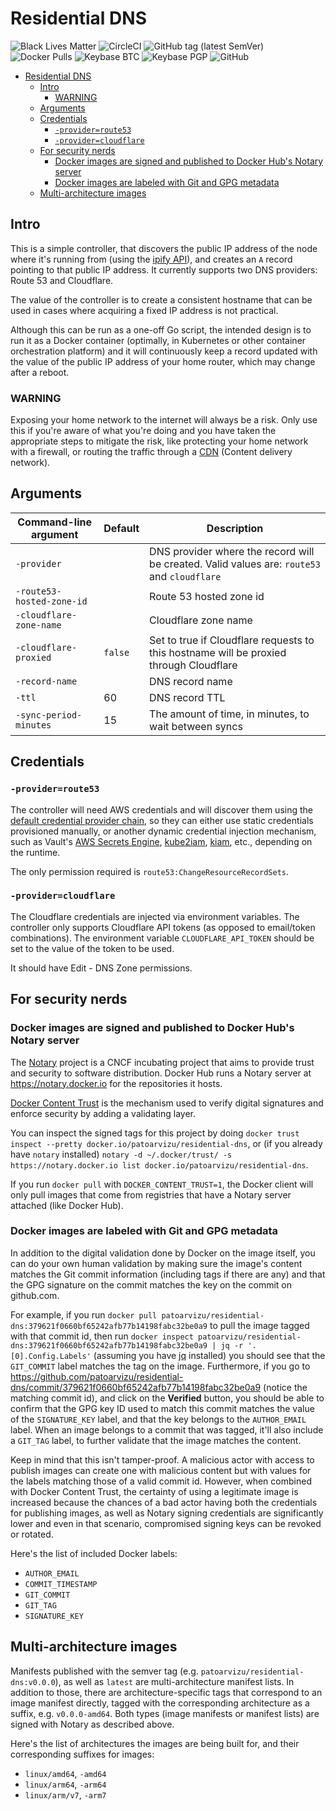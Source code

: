 # Residential DNS

![Black Lives Matter](https://img.shields.io/badge/BLM-Black%20Lives%20Matter-black)
![CircleCI](https://img.shields.io/circleci/build/github/patoarvizu/residential-dns.svg?label=CircleCI) ![GitHub tag (latest SemVer)](https://img.shields.io/github/tag/patoarvizu/residential-dns.svg) ![Docker Pulls](https://img.shields.io/docker/pulls/patoarvizu/residential-dns.svg) ![Keybase BTC](https://img.shields.io/keybase/btc/patoarvizu.svg) ![Keybase PGP](https://img.shields.io/keybase/pgp/patoarvizu.svg) ![GitHub](https://img.shields.io/github/license/patoarvizu/residential-dns.svg)

<!-- TOC -->

- [Residential DNS](#residential-dns)
  - [Intro](#intro)
    - [WARNING](#warning)
  - [Arguments](#arguments)
  - [Credentials](#credentials)
    - [`-provider=route53`](#-providerroute53)
    - [`-provider=cloudflare`](#-providercloudflare)
  - [For security nerds](#for-security-nerds)
    - [Docker images are signed and published to Docker Hub's Notary server](#docker-images-are-signed-and-published-to-docker-hubs-notary-server)
    - [Docker images are labeled with Git and GPG metadata](#docker-images-are-labeled-with-git-and-gpg-metadata)
  - [Multi-architecture images](#multi-architecture-images)

<!-- /TOC -->

## Intro

This is a simple controller, that discovers the public IP address of the node where it's running from (using the [ipify API](https://www.ipify.org/)), and creates an `A` record pointing to that public IP address. It currently supports two DNS providers: Route 53 and Cloudflare.

The value of the controller is to create a consistent hostname that can be used in cases where acquiring a fixed IP address is not practical.

Although this can be run as a one-off Go script, the intended design is to run it as a Docker container (optimally, in Kubernetes or other container orchestration platform) and it will continuously keep a record updated with the value of the public IP address of your home router, which may change after a reboot.

### WARNING

Exposing your home network to the internet will always be a risk. Only use this if you're aware of what you're doing and you have taken the appropriate steps to mitigate the risk, like protecting your home network with a firewall, or routing the traffic through a [CDN](https://en.wikipedia.org/wiki/Content_delivery_network) (Content delivery network).

## Arguments

Command-line argument     | Default | Description
--------------------------|---------|------------
`-provider`               |         | DNS provider where the record will be created. Valid values are: `route53` and `cloudflare`
`-route53-hosted-zone-id` |         | Route 53 hosted zone id
`-cloudflare-zone-name`   |         | Cloudflare zone name
`-cloudflare-proxied`     | `false` | Set to true if Cloudflare requests to this hostname will be proxied through Cloudflare
`-record-name`            |         | DNS record name
`-ttl`                    |      60 | DNS record TTL
`-sync-period-minutes`    |      15 | The amount of time, in minutes, to wait between syncs

## Credentials

### `-provider=route53`

The controller will need AWS credentials and will discover them using the [default credential provider chain](https://docs.aws.amazon.com/sdk-for-java/v1/developer-guide/credentials.html), so they can either use static credentials provisioned manually, or another dynamic credential injection mechanism, such as Vault's [AWS Secrets Engine](https://www.vaultproject.io/docs/secrets/aws), [kube2iam](https://github.com/jtblin/kube2iam), [kiam](https://github.com/uswitch/kiam), etc., depending on the runtime.

The only permission required is `route53:ChangeResourceRecordSets`.

### `-provider=cloudflare`

The Cloudflare credentials are injected via environment variables. The controller only supports Cloudflare API tokens (as opposed to email/token combinations). The environment variable `CLOUDFLARE_API_TOKEN` should be set to the value of the token to be used.

It should have Edit - DNS Zone permissions.

## For security nerds

### Docker images are signed and published to Docker Hub's Notary server

The [Notary](https://github.com/theupdateframework/notary) project is a CNCF incubating project that aims to provide trust and security to software distribution. Docker Hub runs a Notary server at https://notary.docker.io for the repositories it hosts.

[Docker Content Trust](https://docs.docker.com/engine/security/trust/content_trust/) is the mechanism used to verify digital signatures and enforce security by adding a validating layer.

You can inspect the signed tags for this project by doing `docker trust inspect --pretty docker.io/patoarvizu/residential-dns`, or (if you already have `notary` installed) `notary -d ~/.docker/trust/ -s https://notary.docker.io list docker.io/patoarvizu/residential-dns`.

If you run `docker pull` with `DOCKER_CONTENT_TRUST=1`, the Docker client will only pull images that come from registries that have a Notary server attached (like Docker Hub).

### Docker images are labeled with Git and GPG metadata

In addition to the digital validation done by Docker on the image itself, you can do your own human validation by making sure the image's content matches the Git commit information (including tags if there are any) and that the GPG signature on the commit matches the key on the commit on github.com.

For example, if you run `docker pull patoarvizu/residential-dns:379621f0660bf65242afb77b14198fabc32be0a9` to pull the image tagged with that commit id, then run `docker inspect patoarvizu/residential-dns:379621f0660bf65242afb77b14198fabc32be0a9 | jq -r '.[0].Config.Labels'` (assuming you have [jq](https://stedolan.github.io/jq/) installed) you should see that the `GIT_COMMIT` label matches the tag on the image. Furthermore, if you go to https://github.com/patoarvizu/residential-dns/commit/379621f0660bf65242afb77b14198fabc32be0a9 (notice the matching commit id), and click on the **Verified** button, you should be able to confirm that the GPG key ID used to match this commit matches the value of the `SIGNATURE_KEY` label, and that the key belongs to the `AUTHOR_EMAIL` label. When an image belongs to a commit that was tagged, it'll also include a `GIT_TAG` label, to further validate that the image matches the content.

Keep in mind that this isn't tamper-proof. A malicious actor with access to publish images can create one with malicious content but with values for the labels matching those of a valid commit id. However, when combined with Docker Content Trust, the certainty of using a legitimate image is increased because the chances of a bad actor having both the credentials for publishing images, as well as Notary signing credentials are significantly lower and even in that scenario, compromised signing keys can be revoked or rotated.

Here's the list of included Docker labels:

- `AUTHOR_EMAIL`
- `COMMIT_TIMESTAMP`
- `GIT_COMMIT`
- `GIT_TAG`
- `SIGNATURE_KEY`

## Multi-architecture images

Manifests published with the semver tag (e.g. `patoarvizu/residential-dns:v0.0.0`), as well as `latest` are multi-architecture manifest lists. In addition to those, there are architecture-specific tags that correspond to an image manifest directly, tagged with the corresponding architecture as a suffix, e.g. `v0.0.0-amd64`. Both types (image manifests or manifest lists) are signed with Notary as described above.

Here's the list of architectures the images are being built for, and their corresponding suffixes for images:

- `linux/amd64`, `-amd64`
- `linux/arm64`, `-arm64`
- `linux/arm/v7`, `-arm7`